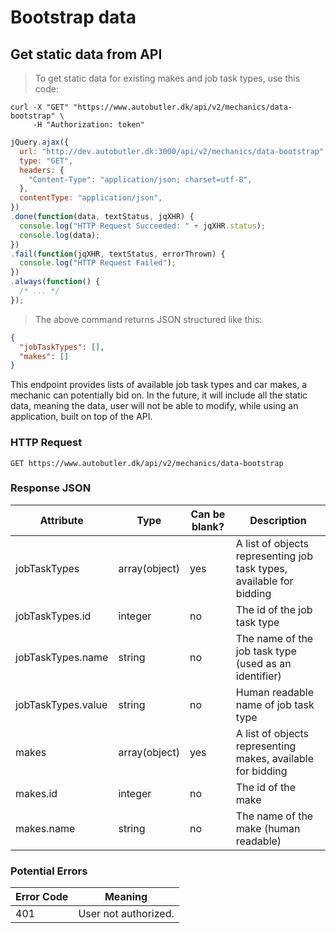 # Bootstrap data

## Get static data from API

> To get static data for existing makes and job task types, use this code:

```shell
curl -X "GET" "https://www.autobutler.dk/api/v2/mechanics/data-bootstrap" \
     -H "Authorization: token"
```

```javascript
jQuery.ajax({
  url: "http://dev.autobutler.dk:3000/api/v2/mechanics/data-bootstrap",
  type: "GET",
  headers: {
    "Content-Type": "application/json; charset=utf-8",
  },
  contentType: "application/json",
})
.done(function(data, textStatus, jqXHR) {
  console.log("HTTP Request Succeeded: " + jqXHR.status);
  console.log(data);
})
.fail(function(jqXHR, textStatus, errorThrown) {
  console.log("HTTP Request Failed");
})
.always(function() {
  /* ... */
});
```

> The above command returns JSON structured like this:

```json
{
  "jobTaskTypes": [],
  "makes": []
}
```

This endpoint provides lists of available job task types and car makes, a mechanic can potentially bid on. 
In the future, it will include all the static data, meaning the data, user will not be able to modify, while using an application, built on top of the API.

### HTTP Request

`GET https://www.autobutler.dk/api/v2/mechanics/data-bootstrap`

### Response JSON

Attribute                                    | Type          | Can be blank? | Description
-------------------------------------------- | ------------- | ------------- | --------------------------------------------------------
jobTaskTypes                                 | array(object) | yes           | A list of objects representing job task types, available for bidding
jobTaskTypes.id                              | integer       | no            | The id of the job task type
jobTaskTypes.name                            | string        | no            | The name of the job task type (used as an identifier)
jobTaskTypes.value                           | string        | no            | Human readable name of job task type
makes                                        | array(object) | yes           | A list of objects representing makes, available for bidding
makes.id                                     | integer       | no            | The id of the make
makes.name                                   | string        | no            | The name of the make (human readable)

### Potential Errors

Error Code | Meaning
---------- | ---------------------------------------
401        | User not authorized.
